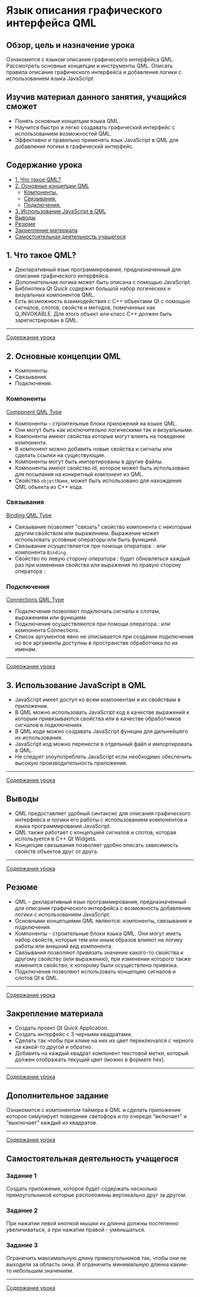 # Язык описания графического интерфейса QML

## Обзор, цель и назначение урока

Ознакомится с языком описания графического интерфейса QML. Рассмотреть основные концепции и инструменты QML. Описать правила описания графического интерфейса и добавления логики с использованием языка JavaScript

## Изучив материал данного занятия, учащийся сможет

+ Понять основные концепции языка QML.
+ Научится быстро и легко создавать графический интерфейс с использованием возможностей QML.
+ Эффективно и правильно применять язык JavaScript в QML для добавления логики в графический интерфейс.

## Содержание урока

+ [1. Что такое QML?](#1-что-такое-qml)
+ [2. Основные концепции QML](#2-основные-концепции-qml)
  + [Компоненты.](#компоненты)
  + [Связывания.](#связывания)
  + [Подключения.](#подключения)
+ [3. Использование JavaScript в QML](#3-использование-javascript-в-qml)
+ [Выводы](#выводы)
+ [Резюме](#резюме)
+ [Закрепление материала](#закрепление-материала)
+ [Самостоятельная деятельность учащегося](#самостоятельная-деятельность-учащегося)

## 1. Что такое QML?

+ Декларативный язык программирования, предназначенный для описания графического интерфейса.
+ Дополнительная логика может быть описана с помощью JavaScript.
+ Библиотека Qt Quick содержит большой набор логических и визуальных компонентов QML.
+ Есть возможность взаимодействия с С++ объектами Qt с помощью сигналов, слотов, свойств и методов, помеченных как Q_INVOKABLE. Для этого объект или класс С++ должен быть зарегистрирован в QML.

---
[Содержание урока](#содержание-урока)

## 2. Основные концепции QML

+ Компоненты.
+ Связывания.
+ Подключения.

### Компоненты

[Component QML Type](https://doc.qt.io/qt-6/qml-qtqml-component.html)

+ Компоненты - строительные блоки приложений на языке QML.
+ Они могут быть как исключительно логическими так и визуальными.
+ Компоненты имеют свойства которые могут влиять на поведение компонента.
+ В компонент можно добавить новые свойства и сигналы или сделать ссылки на существующие.
+ Компоненты могут быть импортированы в другие файлы.
+ Компоненты имеют свойство id, которое может быть использовано для посылания на конкретный компонент из QML.
+ Свойство `objectName`, может быть использовано для нахождения QML объекта из С++ кода.

### Связывания

[Binding QML Type](https://doc.qt.io/qt-6/qml-qtqml-binding.html)

+ Связывание позволяет "связать" свойство компонента с некоторым другим свойством или выражением. Выражение может использовать условные операторы или быть функцией.
+ Связывание осуществляется при помощи оператора `:` или компонента `Binding`.
+ Свойство по левую сторону оператора : будет обновляться каждый раз при изменении свойства или выражения по правую сторону оператора `:`

### Подключения

[Connections QML Type](https://doc.qt.io/qt-6/qml-qtqml-connections.html)

+ Подключения позволяют подключать сигналы к слотам, выражениям или функциям.
+ Подключения осуществляются при помощи оператора : или компонента Connections.
+ Список аргументов явно не описывается при создании подключения но все аргументы доступны в пространстве обработчика по их именам.

---
[Содержание урока](#содержание-урока)

## 3. Использование JavaScript в QML

+ JavaScript имеет доступ ко всем компонентам и их свойствам в приложении.
+ В QML можно использовать JavaScript код в качестве выражений к которым привязываются свойства или в качестве обработчиков сигналов в подключениях.
+ В QML коде можно создавать JavaScript функции для дальнейшего их использования.
+ JavaScript код можно перенести в отдельный файл и импортировать в QML.
+ Не следует злоупотреблять JavaScript если необходимо обеспечить высокую производительность приложения.

---
[Содержание урока](#содержание-урока)

## Выводы

+ QML предоставляет удобный синтаксис для описания графического интерфейса и логики его работы с использованием компонентов и языка программирования JavaScript.
+ QML также работает с концепцией сигналов и слотов, которая используется в С++ Qt Widgets.
+ Концепция связывания позволяет удобно описать зависимость свойств объектов друг от друга.

---
[Содержание урока](#содержание-урока)

## Резюме

+ QML – декларативный язык программирования, предназначенный для описания графического интерфейса с возможность добавления логики с использованием JavaScript.
+ Основными концепциями QML являются: компоненты, связывания и подключения.
+ Компоненты - строительные блоки языка QML. Они могут иметь набор свойств, которые тем или иным образов влияют на логику работы или внешний вид компонента.
+ Связывания позволяют привязать значение какого-то свойства к другому свойству (или выражению), при изменении которого также изменится свойство, к которому были осуществлена привязка.
+ Подключения позволяют использовать концепцию сигналов и слотов Qt в QML.

---
[Содержание урока](#содержание-урока)

## Закрепление материала

+ Создать проект Qt Quick Application.  
+ Создать интерфейс с 3 черными квадратами.
+ Сделать так чтобы при клике на них их цвет переключался с черного на какой-то другой и обратно.
+ Добавить на каждый квадрат компонент текстовой метки, который должен отображать текущий цвет (можно в формате hex).

---
[Содержание урока](#содержание-урока)

## Дополнительное задание

Ознакомится с компонентом таймера в QML и сделать приложение которое симулирует поведение светофора и по очереди “включает” и “выключает” каждый из квадратов.

---
[Содержание урока](#содержание-урока)

## Самостоятельная деятельность учащегося

### Задание 1

Создать приложение, которое будет содержать несколько прямоугольников которые расположены вертикально друг за другом.

### Задание 2

При нажатии левой кнопкой мышки их длинна должны постепенно увеличиваться, а при нажатии правой - уменьшаться.

### Задание 3

Ограничить максимальную длину прямоугольников так, чтобы они не выходили за область окна. И ограничить минимальную длинна каким-то небольшим значением.

---
[Содержание урока](#содержание-урока)
